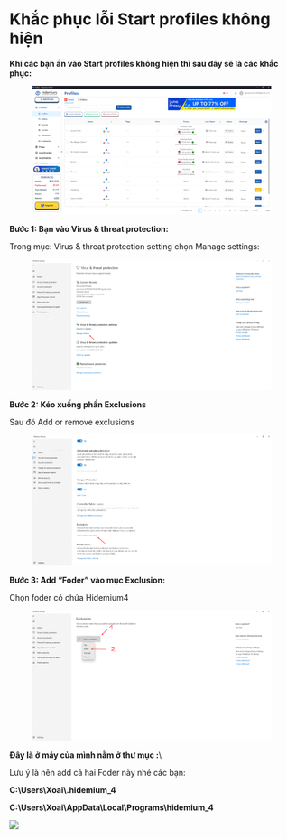 # Khắc phục lỗi Start profiles không hiện

**Khi các bạn ấn vào Start profiles không hiện thì sau đây sẽ là các khắc phục:**

<figure><img src="../../.gitbook/assets/image (1) (1) (1) (1) (1) (1).png" alt=""><figcaption></figcaption></figure>



**Bước 1: Bạn vào Virus & threat protection:**

Trong mục: Virus & threat protection setting chọn Manage settings:

<figure><img src="../../.gitbook/assets/image (2) (1) (1) (1).png" alt=""><figcaption></figcaption></figure>

**Bước 2: Kéo xuống phần Exclusions**

Sau đó Add or remove exclusions

<figure><img src="../../.gitbook/assets/image (3) (1) (1) (1).png" alt=""><figcaption></figcaption></figure>



**Bước 3: Add “Foder” vào mục Exclusion:**

Chọn foder có chứa Hidemium4

<figure><img src="../../.gitbook/assets/image (4) (1) (1) (1).png" alt=""><figcaption></figcaption></figure>



&#x20;**Đây là ở máy của mình nằm ở thư mục :**\


Lưu ý là nên add cả hai Foder này nhé các bạn:

**C:\Users\Xoai\\.hidemium\_4**

**C:\Users\Xoai\AppData\Local\Programs\hidemium\_4**

![](http://education.hidemium.io/wp-content/uploads/2024/06/image_2024-06-10_11-09-50.png)
